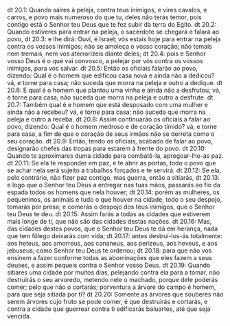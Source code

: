 dt 20.1: Quando saíres à peleja, contra teus inimigos, e vires cavalos, e carros, e povo mais numeroso do que tu, deles não terás temor, pois contigo está o Senhor teu Deus que te fez subir da terra do Egito.
dt 20.2: Quando estiveres para entrar na peleja, o sacerdote se chegará e falará ao povo,
dt 20.3: e lhe dirá: Ouvi, é Israel; vós estais hoje para entrar na peleja contra os vossos inimigos; não se amoleça o vosso coração; não temais nem tremais, nem vos aterrorizeis diante deles;
dt 20.4: pois e Senhor vosso Deus é o que vai convosco, a pelejar por vós contra os vossos inimigos, para vos salvar.
dt 20.5: Então os oficiais falarão ao povo, dizendo: Qual é o homem que edificou casa nova e ainda não a dedicou? vá, e torne para casa; não suceda que morra na peleja e outro a dedique.
dt 20.6: E qual é o homem que plantou uma vinha e ainda não a desfrutou, vá, e torne para casa; não suceda que morra na peleja e outro a desfrute.
dt 20.7: Também qual é e homem que está desposado com uma mulher e ainda não a recebeu? vá, e torne para casa; não suceda que morra na peleja e outro a receba.
dt 20.8: Assim continuarão os oficiais a falar ao povo, dizendo: Qual é o homem medroso e de coração tímido? vá, e torne para casa, a fim de que o coração de seus irmãos não se derreta como o seu coração.
dt 20.9: Então, tendo os oficiais, acabado de falar ao povo, designarão chefes das tropas para estarem à frente do povo.
dt 20.10: Quando te aproximares duma cidade para combatê-la, apregoar-lhe-ás paz.
dt 20.11: Se ela te responder em paz, e te abrir as portas, todo o povo que se achar nela será sujeito a trabalhos forçados e te servirá.
dt 20.12: Se ela, pelo contrário, não fizer paz contigo, mas guerra, então a sitiarás,
dt 20.13: e logo que o Senhor teu Deus a entregar nas tuas mãos, passarás ao fio da espada todos os homens que nela houver;
dt 20.14: porém as mulheres, os pequeninos, os animais e tudo o que houver na cidade, todo o seu despojo, tomarás por presa; e comerás o despojo dos teus inimigos, que o Senhor teu Deus te deu.
dt 20.15: Assim farás a todas as cidades que estiverem mais longe de ti, que não são das cidades destas nações.
dt 20.16: Mas, das cidades destes povos, que o Senhor teu Deus te dá em herança, nada que tem fôlego deixarás com vida;
dt 20.17: antes destruí-los-ás totalmente: aos heteus, aos amorreus, aos cananeus, aos perizeus, aos heveus, e aos jebuseus; como Senhor teu Deus te ordenou;
dt 20.18: para que não vos ensinem a fazer conforme todas as abominações que eles fazem a seus deuses, e assim pequeis contra o Senhor vosso Deus.
dt 20.19: Quando sitiares uma cidade por muitos dias, pelejando contra ela para a tomar, não destruirás o seu arvoredo, metendo nele o machado, porque dele poderás comer; pelo que não o cortarás; porventura a árvore do campo é homem, para que seja sitiada por ti?
dt 20.20: Somente as árvores que souberes não serem árvores cujo fruto se pode comer, é que destruirás e cortarás, e contra a cidade que guerrear contra ti edificarás baluartes, até que seja vencida.
